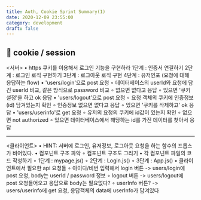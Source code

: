```yaml
---
title: Auth, Cookie Sprint Summary(1)
date: 2020-12-09 23:55:00
category: development
draft: false
---
```


## 🍪 cookie / session

<서버>
• https 쿠키를 이용해서 로그인 기능을 구현하라
1단계 : 인증서 연결하기
2단계 : 로그인 로직 구현하기
3단계 : 로그아웃 로직 구현
4단계 : 유저인포
(요청에 대해 응답하는 flow)
• 'users/login'으로 post 요청
∘ 데이터베이스의 userId와 요청에 담긴 userId 비교, 같은 방식으로 password 비교
∘ 없으면 없다고 응답
∘ 있으면 '쿠키설정'을 하고 ok 응답
• 'users/logout'으로 post 요청
∘ 요청 객체의 쿠키에 인증정보(id) 담겨있는지 확인
∘ 인증정보 없으면 없다고 응답
∘ 있으면 '쿠키를 삭제하고' ok 응답
• 'users/userinfo'로 get 요청
∘ 유저의 요청의 쿠키에 id값이 있는지 확인
∘ 없으면 not authorized
∘ 있으면 데이터베이스에서 해당하는 id를 가진 데이터를 찾아서 응답

---

<클라이언트>
• HINT: 서버에 로그인, 유저정보, 로그아웃 요청을 하는 함수의 프롭스가 비어있다.
• 컴포넌트 구조 파악
∘ 컴포넌트 구조도 그리기
• 각 컴포넌트 파일의 코드 작성하기
∘ 1단계 : mypage.js()
∘ 2단계 : Login.js()
∘ 3단계 : App.js()
• 클라이언트에서 필요한 api 요청들
∘ 아이디/비번 입력해서 login 버튼 -> users/login에 post 요청, body는 userId / password 정보
∘ logout 버튼 -> users/logout에 post 요청들어오고 응답으로 body는 필요없다?
∘ userInfo 버튼? -> users/userinfo에 get 요청, 응답객체의 data에 userInfo가 담겨있다
